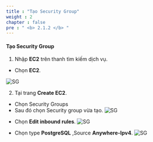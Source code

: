 ```yaml
---
title : "Tạo Security Group"
weight : 2
chapter : false
pre : " <b> 2.1.2 </b> "
---
```


#### Tạo Security Group

1. Nhập **EC2** trên thanh tìm kiếm dịch vụ.
  + Chọn **EC2**.

![SG](/images/2.prerequisite/008-sg.png)

2. Tại trang **Create EC2**.
  + Chọn Security Groups
  + Sau đó chọn Security group vừa tạo.
![SG](/images/2.prerequisite/009-sg.png)

- Chọn **Edit inbound rules**.
![SG](/images/2.prerequisite/010-sg.png)

- Chọn type **PostgreSQL** ,Source **Anywhere-Ipv4**.
![SG](/images/2.prerequisite/011-sg.png)


